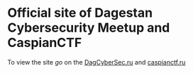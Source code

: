 # Official site of Dagestan Cybersecurity Meetup and CaspianCTF

To view the site *go* on the [DagCyberSec.ru](https://DagCyberSec.ru) and [caspianctf.ru](https://caspianctf.ru)

